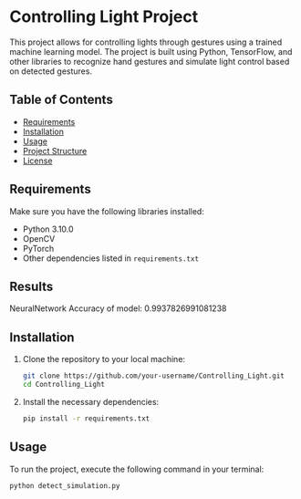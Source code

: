 # Controlling Light Project

This project allows for controlling lights through gestures using a trained machine learning model. The project is built using Python, TensorFlow, and other libraries to recognize hand gestures and simulate light control based on detected gestures.

## Table of Contents

- [Requirements](#requirements)
- [Installation](#installation)
- [Usage](#usage)
- [Project Structure](#project-structure)
- [License](#license)

## Requirements

Make sure you have the following libraries installed:

- Python 3.10.0
- OpenCV
- PyTorch
- Other dependencies listed in `requirements.txt`

## Results

NeuralNetwork
Accuracy of model: 0.9937826991081238

## Installation

1. Clone the repository to your local machine:

   ```bash
   git clone https://github.com/your-username/Controlling_Light.git
   cd Controlling_Light
   ```

2. Install the necessary dependencies:

   ```bash
   pip install -r requirements.txt
   ```

## Usage

To run the project, execute the following command in your terminal:

```bash
python detect_simulation.py
```
